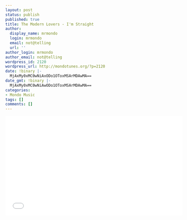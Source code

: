 ```yaml
---
layout: post
status: publish
published: true
title: The Modern Lovers - I'm Straight
author:
  display_name: mrmondo
  login: mrmondo
  email: not@telling
  url: ''
author_login: mrmondo
author_email: not@telling
wordpress_id: 2120
wordpress_url: http://mondotunes.org/?p=2120
date: !binary |-
  MjAxMy0xMC0wNiAxODo1OToxMSArMDAwMA==
date_gmt: !binary |-
  MjAxMy0xMC0wNiAwODo1OToxMSArMDAwMA==
categories:
- Mondo Music
tags: []
comments: []
---
```

<iframe width="560" height="315" src="//www.youtube.com/embed/B_exvKnrK6g" frameborder="0"> </iframe>
